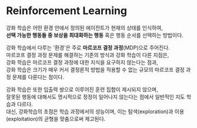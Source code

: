 # Reinforcement Learning

강화 학습은 어떤 환경 안에서 정의된 에이전트가 현재의 상태를 인식하여,<br>
**선택 가능한 행동들 중 보상을 최대화하는 행동** 혹은 행동 순서를 선택하는 방법이다.

강화 학습에서 다루는 '환경'은 주로 **마르코프 결정 과정**(MDP)으로 주어진다.<br>
마르코프 결정 과정 문제를 해결하는 기존의 방식과 강화 학습이 다른 지점은,<br>
강화 학습은 마르코프 결정 과정에 대한 지식을 요구하지 않는다는 점과,<br>
강화 학습은 크기가 매우 커서 결정론적 방법을 적용할 수 없는 규모의 마르코프 결정 과정 문제를 다룬다는 점이다.

강화 학습은 또한 입출력 쌍으로 이루어진 훈련 집합이 제시되지 않으며,<br>
잘못된 행동에 대해서도 명시적으로 정정이 일어나지 않는다는 점에서 일반적인 지도 학습과 다르다.<br>
대신, 강화학습의 초점은 학습 과정에서의 성능이며, 이는 탐색(exploration)과 이용(exploitation)의 균형을 맞춤으로써 제고된다.<br>